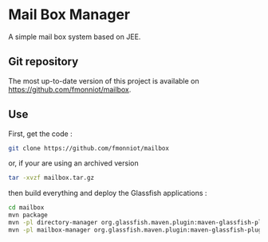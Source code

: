 # Mail Box Manager

A simple mail box system based on JEE.

## Git repository

The most up-to-date version of this project is available on https://github.com/fmonniot/mailbox.

## Use

First, get the code :

```bash
git clone https://github.com/fmonniot/mailbox
```

or, if your are using an archived version

```bash
tar -xvzf mailbox.tar.gz
```

then build everything and deploy the Glassfish applications :

```bash
cd mailbox
mvn package
mvn -pl directory-manager org.glassfish.maven.plugin:maven-glassfish-plugin:deploy
mvn -pl mailbox-manager org.glassfish.maven.plugin:maven-glassfish-plugin:deploy
```